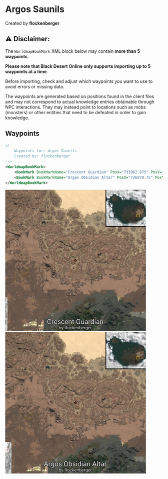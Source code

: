 # Argos Saunils
Created by **flockenberger**

## ⚠️ Disclaimer:
The `WorldmapBookMark` XML block below may contain **more than 5 waypoints**.

**Please note that Black Desert Online only supports importing up to 5 waypoints at a time**.

Before importing, check and adjust which waypoints you want to use to avoid errors or missing data.

The waypoints are generated based on positions found in the client files and may not correspond to actual knowledge entries obtainable through NPC interactions.
They may instead point to locations such as mobs (monsters) or other entities that need to be defeated in order to gain knowledge.

## Waypoints
```xml
<!--
    Waypoints for: Argos Saunils
    Created by: flockenberger
-->
<WorldmapBookMark>
    <BookMark BookMarkName="Crescent Guardian" PosX="733962.875" PosY="22370.80078125" PosZ="-192415.09375" />
    <BookMark BookMarkName="Argos Obsidian Altar" PosX="726870.75" PosY="22114.599609375" PosZ="-187652.9375" />
</WorldmapBookMark>
```

<img src="./Argos Saunils_Crescent Guardian_Preview.webp" width="450"/> <img src="./Argos Saunils_Argos Obsidian Altar_Preview.webp" width="450"/> 